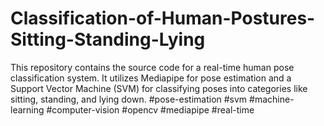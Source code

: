 # Classification-of-Human-Postures-Sitting-Standing-Lying
This repository contains the source code for a real-time human pose classification system. It utilizes Mediapipe for pose estimation and a Support Vector Machine (SVM) for classifying poses into categories like sitting, standing, and lying down.
#pose-estimation #svm #machine-learning #computer-vision #opencv #mediapipe #real-time
